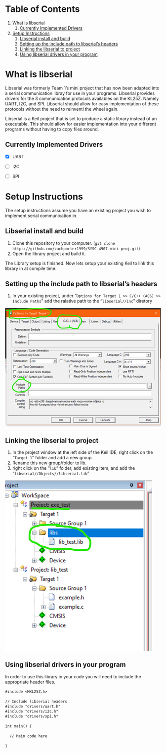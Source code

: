
# Table of Contents

1.  [What is libserial](#org91a826c)
    1.  [Currently Implemented Drivers](#org855e3eb)
2.  [Setup Instructions](#org350f30a)
    1.  [Libserial install and build](#orga422d7d)
    2.  [Setting up the include path to libserial&rsquo;s headers](#orgde03789)
    3.  [Linking the libserial to project](#org4627552)
    4.  [Using libserial drivers in your program](#org4bf1f84)



<a id="org91a826c"></a>

# What is libserial

Libserial was formerly Team 1&rsquo;s mini project that has now been adapted into a serial communication libray for use in your programs. Libserial provides drivers for the 3 communication protocols availables on the KL25Z. Namely UART, I2C, and SPI. Libserial should allow for easy implementation of these protocols without the need to reinventi the wheel again.

Libserial is a Keil project that is set to produce a static library instead of an executable. This should allow for easier implementation into your different programs without having to copy files around.


<a id="org855e3eb"></a>

## Currently Implemented Drivers

-   [X] UART
-   [ ] I2C
-   [ ] SPI


<a id="org350f30a"></a>

# Setup Instructions

The setup instructions assume you have an existing project you wish to implement serial communication in.


<a id="orga422d7d"></a>

## Libserial install and build

1.  Clone this repository to your computer. (`git clone https://github.com/zachporter1999/SYSC-4907-mini-proj.git`)
2.  Open the library project and build it.

The Library setup is finished. Now lets setup your existing Keil to link this library in at compile time.


<a id="orgde03789"></a>

## Setting up the include path to libserial&rsquo;s headers

1.  In your existing project, under &ldquo;`Options for Target 1 >> C/C++ (AC6) >> Include Paths`&rdquo; add the ralative path to the &ldquo;`libserial//inc`&rdquo; diretory

![img](./Documentation/out/setup/inc.png "Where to set the &ldquo;*Include Paths*&rdquo; setting.")


<a id="org4627552"></a>

## Linking the libserial to project

1.  In the project window at the left side of the Keil IDE, right click on the &ldquo;`Target 1`&rdquo; folder and add a new group.
2.  Rename this new group/folder to lib.
3.  right click on the &ldquo;`lib`&rdquo; folder, add existing item, and add the &ldquo;`libserial//Objects//libserial.lib`&rdquo;

![img](./Documentation/out/setup/lib.png "Where to create the &ldquo;*lib*&rdquo; folder to add the &ldquo;*.lib*&rdquo; file to.")


<a id="org4bf1f84"></a>

## Using libserial drivers in your program

In order to use this library in your code you will need to include the appropriate header files.

    #include <MKL25Z.h>
    
    // Include libserial headers
    #include "drivers/uart.h"
    #include "drivers/i2c.h"
    #include "drivers/spi.h"
    
    int main() {
    
      // Main code here
    
    }

